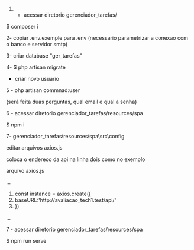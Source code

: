 1. - acessar diretorio  gerenciador\_tarefas/

$ composer i

2- copiar .env.exemple para .env (necessario parametrizar a conexao com o banco e servidor smtp)

3- criar database "ger\_tarefas"

4- $ php artisan migrate

* criar novo usuario

5 - php artisan commnad:user

(será feita duas perguntas, qual email e qual a senha) 	

6 - acessar diretorio  gerenciador\_tarefas/resources/spa

$ npm i


7- gerenciador\_tarefas\resources\spa\src\config

editar arquivos axios.js

coloca o endereco da api na linha dois como no exemplo

arquivo axios.js

...

1. const instance = axios.create({
1. baseURL:'http://avaliacao\_tech1.test/api/'
1. })

...



7 - acessar diretorio  gerenciador\_tarefas/resources/spa

$ npm run serve
